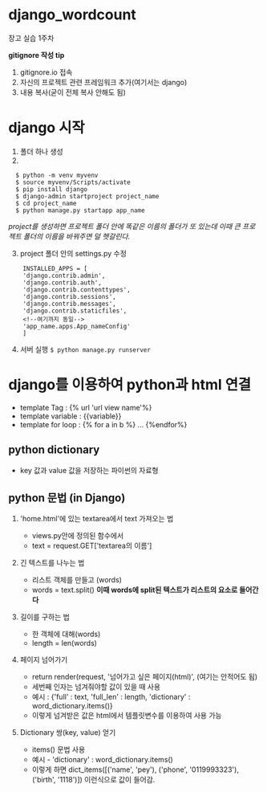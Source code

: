 # django_wordcount
장고 실습 1주차


**gitignore 작성 tip**
1. gitignore.io 접속
2. 자신의 프로젝트 관련 프레임워크 추가(여기서는 django)
3. 내용 복사(굳이 전체 복사 안해도 됨)


# django 시작
  1. 폴더 하나 생성
  2.
  ```
    $ python -m venv myvenv
    $ source myvenv/Scripts/activate
    $ pip install django
    $ django-admin startproject project_name
    $ cd project_name
    $ python manage.py startapp app_name
  ```
  
  *project를 생성하면 프로젝트 폴더 안에 똑같은 이름의 폴더가 또 있는데 이때 큰 프로젝트 폴더의 이름을 바꿔주면 덜 헷갈린다.*
  
  3. project 폴더 안의 settings.py 수정
```{.python}
    INSTALLED_APPS = [
    'django.contrib.admin',
    'django.contrib.auth',
    'django.contrib.contenttypes',
    'django.contrib.sessions',
    'django.contrib.messages',
    'django.contrib.staticfiles',
    <!--여기까지 동일-->
    'app_name.apps.App_nameConfig'
    ]
```
  4. 서버 실행
  `$ python manage.py runserver`

# django를 이용하여 python과 html 연결
* template Tag : {% url 'url view name'%}
* template variable : {{variable}}
* template for loop : {% for a in b %} ... {%endfor%}


## python dictionary
* key 값과 value 값을 저장하는 파이썬의 자료형


## python 문법 (in Django)
1. 'home.html'에 있는 textarea에서 text 가져오는 법
   * views.py안에 정의된 함수에서
   * text = request.GET['textarea의 이름']

2. 긴 텍스트를 나누는 법
   * 리스트 객체를 만들고 (words)
   * words = text.split()
  **이때 words에 split된 텍스트가 리스트의 요소로 들어간다**
  
3. 길이를 구하는 법
   * 한 객체에 대해(words)
   * length = len(words)
  
4. 페이지 넘어가기
   * return render(request, '넘어가고 싶은 페이지(html)', (여기는 안적어도 됨)
   * 세번째 인자는 넘겨줘야할 값이 있을 때 사용
   * 예시 : {'full' : text, 'full_len' : length, 'dictionary' : word_dictionary.items()}
   * 이렇게 넘겨받은 값은 html에서 템플릿변수를 이용하여 사용 가능
  
5. Dictionary 쌍(key, value) 얻기
   * items() 문법 사용
   * 예시 - 'dictionary' : word_dictionary.items()
   * 이렇게 하면 dict_items([('name', 'pey'), ('phone', '0119993323'), ('birth', '1118')]) 이런식으로 값이 들어감.
 
